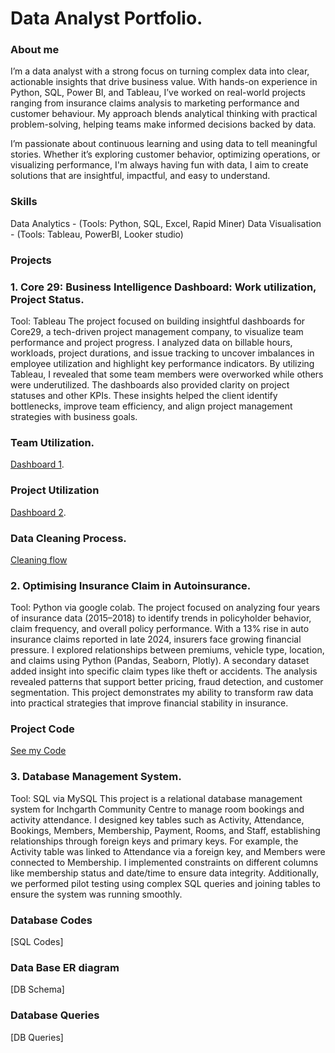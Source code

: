 # Data Analyst Portfolio.

### About me 
I’m a data analyst with a strong focus on turning complex data into clear, actionable insights that drive business value. With hands-on experience in Python, SQL, Power BI, and Tableau, I’ve worked on real-world projects ranging from insurance claims analysis to marketing performance and customer behaviour. My approach blends analytical thinking with practical problem-solving, helping teams make informed decisions backed by data.

I’m passionate about continuous learning and using data to tell meaningful stories. Whether it’s exploring customer behavior, optimizing operations, or visualizing performance, I'm always having fun with data, I aim to create solutions that are insightful, impactful, and easy to understand.

### Skills
Data Analytics - (Tools: Python, SQL, Excel, Rapid Miner)
Data Visualisation - (Tools: Tableau, PowerBI, Looker studio)

###  Projects
### 1. Core 29: Business Intelligence Dashboard: Work utilization, Project Status. 
Tool: Tableau
The project focused on building insightful dashboards for Core29, a tech-driven project management company, to visualize team performance and project progress. I analyzed data on billable hours, workloads, project durations, and issue tracking to uncover imbalances in employee utilization and highlight key performance indicators. By utilizing Tableau, I revealed that some team members were overworked while others were underutilized. The dashboards also provided clarity on project statuses and other KPIs. These insights helped the client identify bottlenecks, improve team efficiency, and align project management strategies with business goals.

### Team Utilization.
[Dashboard 1](https://public.tableau.com/app/profile/ayodeji.oroboade/viz/CORE29Project/MD-Dashboard). 
### Project Utilization
[Dashboard 2](https://public.tableau.com/app/profile/ayodeji.oroboade/viz/CORE29ProjectDashboard/ProjectDashboard). 
### Data Cleaning Process.
[Cleaning flow](Cleaning_flow.png)


### 2. Optimising Insurance Claim in Autoinsurance. 
Tool: Python via google colab.
The project focused on analyzing four years of insurance data (2015–2018) to identify trends in policyholder behavior, claim frequency, and overall policy performance. With a 13% rise in auto insurance claims reported in late 2024, insurers face growing financial pressure. I explored relationships between premiums, vehicle type, location, and claims using Python (Pandas, Seaborn, Plotly). A secondary dataset added insight into specific claim types like theft or accidents. The analysis revealed patterns that support better pricing, fraud detection, and customer segmentation. This project demonstrates my ability to transform raw data into practical strategies that improve financial stability in insurance.

###  Project Code
[See my Code](https://colab.research.google.com/drive/1c0IPFuBMFKMziGwWX6W8PkBCAlxxqq6h?usp=sharing)

 
### 3. Database Management System. 
Tool: SQL via MySQL
This project is a relational database management system for Inchgarth Community Centre to manage room bookings and activity attendance. I designed key tables such as Activity, Attendance, Bookings, Members, Membership, Payment, Rooms, and Staff, establishing relationships through foreign keys and primary keys. For example, the Activity table was linked to Attendance via a foreign key, and Members were connected to Membership. I implemented constraints on different columns like membership status and date/time to ensure data integrity. Additionally, we performed pilot testing using complex SQL queries and joining tables to ensure the system was running smoothly.

### Database Codes
[SQL Codes]
### Data Base ER diagram
[DB Schema]
### Database Queries
[DB Queries]   

